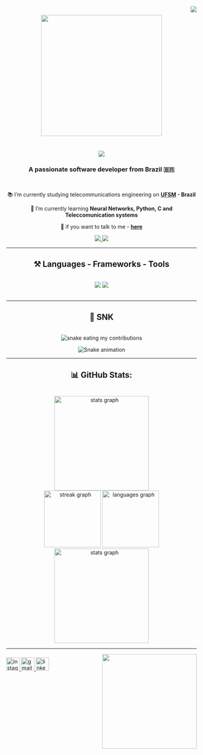 <img align="right" src="https://visitor-badge.laobi.icu/badge?page_id=steinbukken7321.steinbukken7321" />

###

<div align="center">
  <img height="320" src="https://github.com/steinbukken7321/steinbukken7321/assets/83385968/f4af9eb0-5904-44ae-bb36-154f79b60b7f"  />
</div>

<h1 align="center">
    <img src="https://readme-typing-svg.herokuapp.com/?font=Righteous&size=35&center=true&vCenter=true&width=500&height=70&duration=4500&lines=Hi+There!+👋;+I'm+Rafael+Ziani+de+Carvalho!;" />
</h1>

<h3 align="center">A passionate software developer from Brazil 🇧🇷</h3>

<br/>

<div align="center">
 
📚 I’m currently studying telecommunications engineering on **[UFSM](https://www.ufsm.br/) - Brazil**
 
📖 I’m currently learning **Neural Networks, Python, C and Teleccomunication systems**

💬 if you want to talk to me - **[here](https://github.com/steinbukken7321/steinbukken7321/issues)**


 </div>
 
<div align="center"> 
  <a href="mailto:rafael.ziani1@gmail.com">
    <img src="https://img.shields.io/badge/Gmail-333333?style=for-the-badge&logo=gmail&logoColor=red" />
  </a>
  <a href="https://www.linkedin.com/in/rafael-ziani-de-carvalho-a4546723a/" target="_blank">
    <img src="https://img.shields.io/badge/LinkedIn-0077B5?style=for-the-badge&logo=linkedin&logoColor=white" target="_blank" />
  </a>
</div>

 <hr/>
 
<h2 align="center"> ⚒️ Languages - Frameworks - Tools </h2>
<br/>
<div align="center">
    <img src="https://skillicons.dev/icons?i=vscode,github,git" />
    <img src="https://skillicons.dev/icons?i=python,c,mysql" /><br>
</div>

<br/>
<hr/>

<div align="center">
  <h2> 🐍 SNK  </h2>
  <br>
  <img alt="snake eating my contributions" src="https://raw.githubusercontent.com/steinbukken7321/steinbukken7321/output/github-contribution-grid-snake-vision-friendly-dark.svg" 
</div>

![Snake animation](https://github.com/rafaelziani/rafaelziani/blob/output/github-contribution-grid-snake.gif?color_snake=#FFD700&color_dots=#1e1e1e,#302240,#6b2fb3,#a470ff,#ffdd80)


<hr/>

<h2 align="center"> 📊 GitHub Stats: </h2>
<br>

<div align="center">
  <img src="https://github-readme-stats.vercel.app/api?username=steinbukken7321&hide_title=false&hide_rank=false&show_icons=true&include_all_commits=true&count_private=true&disable_animations=false&theme=vision-friendly-dark&locale=en&hide_border=false" height="250" alt="stats graph"  />
</div>

<div align="center">
  <img src="https://streak-stats.demolab.com?user=steinbukken7321&locale=en&mode=weekly&theme=vision-friendly-dark&hide_border=false&border_radius=5" height="150" alt="streak graph"  />
  <img src="https://github-readme-stats.vercel.app/api/top-langs?username=steinbukken7321&locale=en&hide_title=false&layout=compact&card_width=320&langs_count=6&theme=vision-friendly-dark&hide_border=false" height="150" alt="languages graph"  />
</div>

<div align="center">
  <img src=https://github-contributor-stats.vercel.app/api?username=steinbukken7321&limit=5&theme=vision-friendly-dark&combine_all_yearly_contributions=true" height="250" alt="stats graph"/>
</div>


---
<img align="right" height="250" src="https://github.com/steinbukken7321/steinbukken7321/assets/83385968/412b9150-ed0d-4ae3-8416-e0f4dfcf0029"  />

###

<div align="left">
  <a href="https://www.instagram.com/rafael_zcarvalho/" target="_blank">
    <img src="https://img.shields.io/static/v1?message=Instagram&logo=instagram&label=&color=E4405F&logoColor=white&labelColor=&style=for-the-badge" height="35" alt="instagram logo"  />
  </a>
  <a href="rafael.ziani1@gmail.com" target="_blank">
    <img src="https://img.shields.io/static/v1?message=Gmail&logo=gmail&label=&color=D14836&logoColor=white&labelColor=&style=for-the-badge" height="35" alt="gmail logo"  />
  </a>
  <a href="https://www.linkedin.com/in/rafael-ziani-de-carvalho-a4546723a/" target="_blank">
    <img src="https://img.shields.io/static/v1?message=LinkedIn&logo=linkedin&label=&color=0077B5&logoColor=white&labelColor=&style=for-the-badge" height="35" alt="linkedin logo"  />
  </a>
</div>

###
